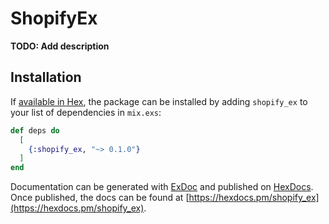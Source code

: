# ShopifyEx

**TODO: Add description**

## Installation

If [available in Hex](https://hex.pm/docs/publish), the package can be installed
by adding `shopify_ex` to your list of dependencies in `mix.exs`:

```elixir
def deps do
  [
    {:shopify_ex, "~> 0.1.0"}
  ]
end
```

Documentation can be generated with [ExDoc](https://github.com/elixir-lang/ex_doc)
and published on [HexDocs](https://hexdocs.pm). Once published, the docs can
be found at [https://hexdocs.pm/shopify_ex](https://hexdocs.pm/shopify_ex).


